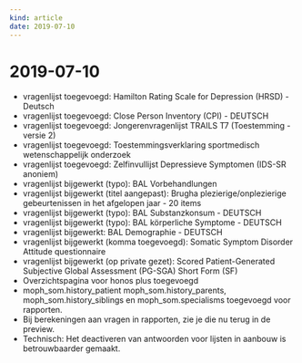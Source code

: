 ```yaml
---
kind: article
date: 2019-07-10
---
```


# 2019-07-10

* vragenlijst toegevoegd: Hamilton Rating Scale for Depression (HRSD) - Deutsch
* vragenlijst toegevoegd: Close Person Inventory (CPI) - DEUTSCH
* vragenlijst toegevoegd: Jongerenvragenlijst TRAILS T7 (Toestemming - versie 2)
* vragenlijst toegevoegd: Toestemmingsverklaring sportmedisch wetenschappelijk onderzoek
* vragenlijst toegevoegd: Zelfinvullijst Depressieve Symptomen (IDS-SR anoniem)
* vragenlijst bijgewerkt (typo): BAL Vorbehandlungen
* vragenlijst bijgewerkt (titel aangepast): Brugha plezierige/onplezierige gebeurtenissen in het afgelopen jaar - 20 items
* vragenlijst bijgewerkt (typo): BAL Substanzkonsum - DEUTSCH
* vragenlijst bijgewerkt (typo): BAL körperliche Symptome - DEUTSCH
* vragenlijst bijgewerkt: BAL Demographie - DEUTSCH
* vragenlijst bijgewerkt (komma toegevoegd): Somatic Symptom Disorder Attitude questionnaire
* vragenlijst bijgewerkt (op private gezet): Scored Patient-Generated Subjective Global Assessment (PG-SGA) Short Form (SF)
* Overzichtspagina voor honos plus toegevoegd
* moph_som.history_patient moph_som.history_parents, moph_som.history_siblings en moph_som.specialisms toegevoegd voor rapporten.
* Bij berekeningen aan vragen in rapporten, zie je die nu terug in de preview.
* Technisch: Het deactiveren van antwoorden voor lijsten in aanbouw is betrouwbaarder gemaakt.
